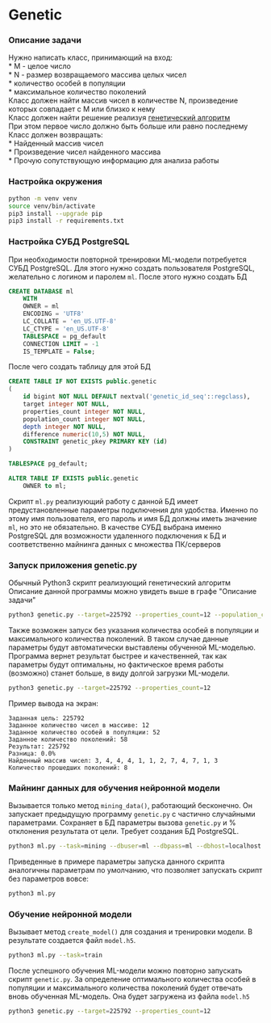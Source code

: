 # Genetic

### Описание задачи
Нужно написать класс, принимающий на вход:\
    * M - целое число\
    * N - размер возвращаемого массива целых чисел\
    * количество особей в популяции\
    * максимальное количество поколений\
Класс должен найти массив чисел в количестве N, произведение которых совпадает с M или близко к нему\
Класс должен найти решение реализуя [генетический алгоритм](https://ru.wikipedia.org/wiki/Генетический_алгоритм)\
При этом первое число должно быть больше или равно последнему\
Класс должен возвращать:\
    * Найденный массив чисел\
    * Произведение чисел найденного массива\
    * Прочую сопутствующую информацию для анализа работы

### Настройка окружения
```bash
python -m venv venv
source venv/bin/activate
pip3 install --upgrade pip
pip3 install -r requirements.txt
```

### Настройка СУБД PostgreSQL
При необходимости повторной тренировки ML-модели потребуется СУБД PostgreSQL. Для этого нужно создать пользователя PostgreSQL, желательно с логином и паролем `ml`. После этого нужно создать БД
```sql
CREATE DATABASE ml
    WITH
    OWNER = ml
    ENCODING = 'UTF8'
    LC_COLLATE = 'en_US.UTF-8'
    LC_CTYPE = 'en_US.UTF-8'
    TABLESPACE = pg_default
    CONNECTION LIMIT = -1
    IS_TEMPLATE = False;
```

После чего создать таблицу для этой БД
```sql
CREATE TABLE IF NOT EXISTS public.genetic
(
    id bigint NOT NULL DEFAULT nextval('genetic_id_seq'::regclass),
    target integer NOT NULL,
    properties_count integer NOT NULL,
    population_count integer NOT NULL,
    depth integer NOT NULL,
    difference numeric(10,5) NOT NULL,
    CONSTRAINT genetic_pkey PRIMARY KEY (id)
)

TABLESPACE pg_default;

ALTER TABLE IF EXISTS public.genetic
    OWNER to ml;
```

Скрипт `ml.py` реализующий работу с данной БД имеет предустановленные параметры подключения для удобства. Именно по этому имя пользователя, его пароль и имя БД должны иметь значение `ml`, но это не обязательно. В качестве СУБД выбрана именно PostgreSQL для возможности удаленного подключения к БД и соответственно майнинга данных с множества ПК/серверов

### Запуск приложения genetic.py
Обычный Python3 скрипт реализующий генетический алгоритм
Описание данной программы можно увидеть выше в графе "Описание задачи"
```bash
python3 genetic.py --target=225792 --properties_count=12 --population_count=100 --depth=10
```
Также возможен запуск без указания количества особей в популяции и максимального количества поколений. В таком случае данные параметры будут автоматически выставлены обученной ML-моделью. Программа вернет результат быстрее и качественней, так как параметры будут оптимальны, но фактическое время работы (возможно) станет больше, в виду долгой загрузки ML-модели.
```bash
python3 genetic.py --target=225792 --properties_count=12
```
Пример вывода на экран:
```
Заданная цель: 225792
Заданное количество чисел в массиве: 12
Заданное количество особей в популяции: 52
Заданное количество поколений: 58
Результат: 225792
Разница: 0.0%
Найденный массив чисел: 3, 4, 4, 4, 1, 1, 2, 7, 4, 7, 1, 3
Количество прошедших поколений: 8
```

### Майнинг данных для обучения нейронной модели
Вызывается только метод `mining_data()`, работающий бесконечно. Он запускает предыдущую программу `genetic.py` с частично случайными параметрами. Сохраняет в БД параметры вызова `genetic.py` и % отклонения результата от цели.
Требует создания БД PostgreSQL.
```bash
python3 ml.py --task=mining --dbuser=ml --dbpass=ml --dbhost=localhost --dbport=5432 --dbname=ml
```
Приведенные в примере параметры запуска данного скрипта аналогичны параметрам по умолчанию, что позволяет запускать скрипт без параметров вовсе:
```bash
python3 ml.py
```

### Обучение нейронной модели
Вызывает метод `create_model()` для создания и тренировки модели. В результате создается файл `model.h5`.
```bash
python3 ml.py --task=train
```
После успешного обучения ML-модели можно повторно запускать скрипт `genetic.py`. За определение оптимального количества особей в популяции и максимального количества поколений будет отвечать вновь обученная ML-модель. Она будет загружена из файла `model.h5`
```bash
python3 genetic.py --target=225792 --properties_count=12
```
